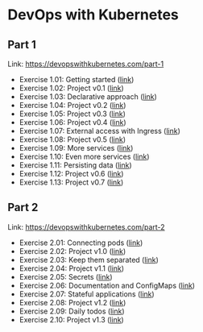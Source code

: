 # DevOps with Kubernetes

## Part 1

Link: <https://devopswithkubernetes.com/part-1>

- Exercise 1.01: Getting started ([link](https://github.com/ahojukka5/tkt-dwk-part-1/tree/1.01))
- Exercise 1.02: Project v0.1 ([link](https://github.com/ahojukka5/tkt-dwk-part-1/tree/1.02))
- Exercise 1.03: Declarative approach ([link](https://github.com/ahojukka5/tkt-dwk-part-1/tree/1.03))
- Exercise 1.04: Project v0.2 ([link](https://github.com/ahojukka5/tkt-dwk-part-1/tree/1.04))
- Exercise 1.05: Project v0.3 ([link](https://github.com/ahojukka5/tkt-dwk-part-1/tree/1.05))
- Exercise 1.06: Project v0.4 ([link](https://github.com/ahojukka5/tkt-dwk-part-1/tree/1.06))
- Exercise 1.07: External access with Ingress ([link](https://github.com/ahojukka5/tkt-dwk-part-1/tree/1.07))
- Exercise 1.08: Project v0.5 ([link](https://github.com/ahojukka5/tkt-dwk-part-1/tree/1.08))
- Exercise 1.09: More services ([link](https://github.com/ahojukka5/tkt-dwk-part-1/tree/1.09))
- Exercise 1.10: Even more services ([link](https://github.com/ahojukka5/tkt-dwk-part-1/tree/1.10))
- Exercise 1.11: Persisting data ([link](https://github.com/ahojukka5/tkt-dwk-part-1/tree/1.11))
- Exercise 1.12: Project v0.6 ([link](https://github.com/ahojukka5/tkt-dwk-part-1/tree/1.12))
- Exercise 1.13: Project v0.7 ([link](https://github.com/ahojukka5/tkt-dwk-part-1/tree/1.13))

## Part 2

Link: <https://devopswithkubernetes.com/part-2>

- Exercise 2.01: Connecting pods ([link](https://github.com/ahojukka5/tkt-dwk-part-2/tree/2.01))
- Exercise 2.02: Project v1.0 ([link](https://github.com/ahojukka5/tkt-dwk-part-2/tree/2.02))
- Exercise 2.03: Keep them separated ([link](https://github.com/ahojukka5/tkt-dwk-part-2/tree/2.03))
- Exercise 2.04: Project v1.1 ([link](https://github.com/ahojukka5/tkt-dwk-part-2/tree/2.04))
- Exercise 2.05: Secrets ([link](https://github.com/ahojukka5/tkt-dwk-part-2/tree/2.05))
- Exercise 2.06: Documentation and ConfigMaps ([link](https://github.com/ahojukka5/tkt-dwk-part-2/tree/2.06))
- Exercise 2.07: Stateful applications ([link](https://github.com/ahojukka5/tkt-dwk-part-2/tree/2.07))
- Exercise 2.08: Project v1.2 ([link](https://github.com/ahojukka5/tkt-dwk-part-2/tree/2.08))
- Exercise 2.09: Daily todos ([link](https://github.com/ahojukka5/tkt-dwk-part-2/tree/2.09))
- Exercise 2.10: Project v1.3 ([link](https://github.com/ahojukka5/tkt-dwk-part-2/tree/2.10))
